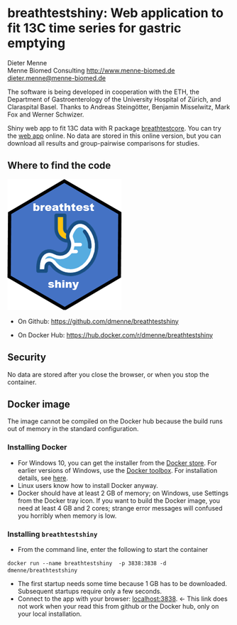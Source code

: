 breathtestshiny: Web application to fit 13C time series for gastric emptying
===========================================

Dieter Menne  
Menne Biomed Consulting
http://www.menne-biomed.de  
dieter.menne@menne-biomed.de   

The software is being developed in cooperation with the ETH, the Department of Gastroenterology of the University Hospital of Zürich, and Claraspital Basel. Thanks to Andreas Steingötter, Benjamin Misselwitz, Mark Fox and Werner Schwizer.

Shiny web app to fit 13C data with R package [breathtestcore](https://github.com/dmenne/breathtestcore). You can try the [web app](https://apps.menne-biomed.de/breathtestshiny/) online. No data are stored in this online version, but you can download all results and group-pairwise comparisons for studies.

## Where to find the code

![](vignettes/BreathTestShiny.png)

- On Github: https://github.com/dmenne/breathtestshiny

- On Docker Hub: https://hub.docker.com/r/dmenne/breathtestshiny

## Security

No data are stored after you close the browser, or when you stop the container.

## Docker image

The image cannot be compiled on the Docker hub because the build runs out of memory in the standard configuration.

### Installing Docker 
- For Windows 10, you can get the installer from the [Docker store](https://store.docker.com/editions/community/docker-ce-desktop-windows). For earlier versions of Windows, use the [Docker toolbox](https://www.docker.com/products/docker-toolbox). For installation details, see [here](https://docs.docker.com/docker-for-windows/install/).  
- Linux users know how to install Docker anyway. 
- Docker should have at least 2 GB of memory; on Windows, use Settings from the Docker tray icon. If you want to build the Docker image, you need at least 4 GB and 2 cores; strange error messages will confused you horribly when memory is low. 

### Installing `breathtestshiny` 

- From the command line, enter the following to start the container

```
docker run --name breathtestshiny  -p 3838:3838 -d dmenne/breathtestshiny
```
- The first startup needs some time because 1 GB has to be downloaded. Subsequent startups require only a few seconds.
- Connect to the app with your browser: [localhost:3838](`localhost:3838`). <- This link does not work when your read this from github or the Docker hub, only on your local installation.

